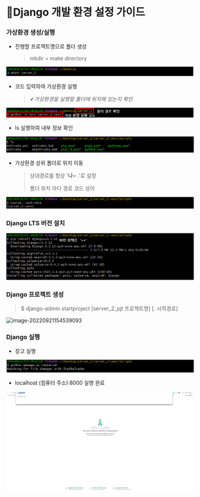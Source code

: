 # 📢Django 개발 환경 설정 가이드



### 가상환경 생성/실행



- 진행할 프로젝트명으로 폴더 생성

  > mkdir = make directory

  

![image-20220921145616804](01_django.assets/image-20220921145616804.png)



- 코드 입력하여 가상환경 실행

  > ✔_가상환경을 실행할 폴더에 위치해 있는지 확인_



![image-20220921145446981](01_django.assets/image-20220921145446981.png)



- ls 실행하여 내부 정보 확인

![image-20220921145300009](01_django.assets/image-20220921145300009.png)



- 가상환경 상위 폴더로 위치 이동

  > 상대경로를 항상 '__나__= .'로 설정
  >
  > 폴더 위치 마다 경로 코드 상이



![image-20220921145217368](01_django.assets/image-20220921145217368.png)



### Django LTS 버전 설치

![image-20220921151255491](01_django.assets/image-20220921151255491.png)



### Django 프로젝트 생성

> $ django-admin startproject [server_2_pjt 프로젝트명] [. 시작경로]

![image-20220921154539093](C:\Users\HOME\AppData\Roaming\Typora\typora-user-images\image-20220921154539093.png)



### Django 실행

- 장고 실행

![image-20220921155001965](01_django.assets/image-20220921155001965.png)



- localhost (컴퓨터 주소):8000  실행 완료

![image-20220921155241195](01_django.assets/image-20220921155241195.png)
